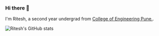 ### Hi there 👋

I'm Ritesh, a second year undergrad from [College of Engineering Pune.](https://www.coep.org.in/).

![Ritesh's GitHub stats](https://github-readme-stats.vercel.app/api?username=Ritesh2408&show_icons=true&theme=radical)
